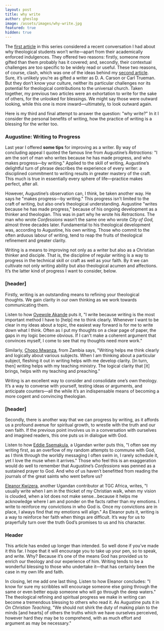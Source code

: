 ```yaml
---
layout: post
title: why write
author: gheslop
image: /assets/images/why-write.jpg
featured: true
hidden: true
---
```

The [first article](https://rekindle.co.za/content/2024-10-22-why-write) in this series considered a recent conversation I had about why theological students won’t write—apart from their academically enforced indulgences. They offered two reasons: firstly, someone more gifted than them probably has it covered; and, secondly, their contextual challenges are too specific to be widely read or useful. These two reasons, of course, clash, which was one of the ideas behind my [second article](https://rekindle.co.za/content/2024-10-31-why-write). Sure, it’s unlikely you’re as gifted a writer as D. A. Carson or Carl Trueman. But they don’t know your culture, neither its particular challenges nor its potential for theological contributions to the universal church. Taken together, my previous two articles were an exhortation to write for the sake of others, for the unlooked for blessings. We might say those were outward looking, while this one is more inward—ultimately, to look outward again.

Here is my third and final attempt to answer the question: "why write?" In it I consider the personal benefits of writing, how the practice of writing is a blessing for the writer too.

### Augustine: Writing to Progress

Last year I offered **some tips** for improving as a writer. By way of concluding appeal I quoted the famous line from Augustine’s *Retractions:* "I am the sort of man who writes because he has made progress, and who makes progress—by writing." Applied to the skill of writing, Augustine’s delightful turn of phrase describes the experience of every writer: a disciplined commitment to writing results in greater mastery of the craft. This much is true in essentially every sphere of life—practice makes perfect, after all.

However, Augustine’s observation can, I think, be taken another way. He says he "makes progress—by writing." This progress isn’t limited to the craft of writing, but also one’s theological understanding. Augustine "writes because he has made progress," because of his ongoing development as a thinker and theologian. This was in part why he wrote his *Retractions.* The man who wrote *Confessions* wasn’t the same one who wrote *City of God,* almost three decades later. Fundamental to his theological development was, according to Augustine, his own writing. Those who commit to the often arduous labour of writing, tend to reap the fruits of theological refinement and greater clarity.

Writing is a means to improving not only as a writer but also as a Christian thinker and disciple. That is, the discipline of regular writing is a way to progress in the technical skill or craft as well as your faith. By it we can cultivate not only writing ability but also theological acumen and affections. It’s the latter kind of progress I want to consider, below.

### \[header]

Firstly, writing is an outstanding means to refining your theological thoughts. We gain clarity in our own thinking as we work towards communicating them.

Listen to how [Oyewole Akande](https://africa.thegospelcoalition.org/profile/oyewole-akande) puts it, "I write because writing is the most important method I have to \[help] me to think clearly. Whenever I want to be clear in my ideas about a topic, the easiest way forward is for me to write down what I think. Often as I put my thoughts on a clear page of paper, the gaps in my logic become obvious. If I can't make a coherent argument that convinces myself, I come to see that my thoughts need more work."

Similarly, [Chopo Mwanza](https://www.chopomwanza.com), from Zambia says, "Writing helps me think clearly and logically about various subjects. When I am thinking about a particular subject, fleshing it out in writing helps with me develop clarity. \[In turn, then] writing helps with my teaching ministry. The logical clarity that \[it] brings, helps with my teaching and preaching."

Writing is an excellent way to consider and consolidate one’s own theology. It’s a way to converse with yourself, testing ideas or arguments, and anticipate counters—all the while it’s an indispensable means of becoming a more cogent and convincing theologian. 

### \[header]

Secondly, there is another way that we can progress by writing, as it affords us a profound avenue for spiritual growth, to wrestle with the truth and our own faith. If the previous point involves us in a conversation with ourselves and imagined readers, this one puts us in dialogue with God.

Listen to how [Eddie Ssemakula](https://muleefu.com), a Ugandan writer puts this, "I often see my writing first, as an overflow of my random attempts to commune with God, as I think through the worldly messaging I often swim in, I rarely schedule it, yet I love the muse when it arrives." Those who feel this is an exaggeration would do well to remember that Augustine’s *Confessions* was penned as a sustained prayer to God. And who of us haven’t benefitted from reading the journals of the great saints who went before us?

[Eleanor Kwizera](https://africa.thegospelcoalition.org/profile/eleanor-kwizera), another Ugandan contributor at TGC Africa, writes, "I usually write when I am in the thicket of my Christian walk, when my vision is clouded, when a lot does not make sense…because it helps me acknowledge where I am and ponder on the facts rather than my emotions. I write to reinforce my convictions in who God is. Once my convictions are in place, I always find that my emotions will align." As Eleanor puts it, writing is a way to reinforce her faith when things are difficult. It’s way for us to prayerfully turn over the truth God’s promises to us and his character.

### Header

This article has ended up longer than intended. So well done if you’ve made it this far. I hope that it will encourage you to take up your pen, so to speak, and write. Why? Because it’s one of the means God has provided us to enrich our theology and our experience of him. Writing tends to be a wonderful blessing to those who undertake it—that has certainly been the case in my own life and faith.

In closing, let me add one last thing. Listen to how Eleanor concludes: "I know for sure my scribbles will encourage someone else going through the same or even better equip someone who will go through the deep waters." The theological refining and spiritual progress we make in writing can become a tremendous blessing to others who read it. As Augustine puts it in *On Christian Teaching*, "We should not shirk the duty of making plain to the minds \[and hearts] of others the truths which we have ourselves perceived, however hard they may be to comprehend, with as much effort and argument as may be necessary."
